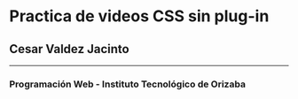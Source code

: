 # Practica de videos CSS sin plug-in 
## Cesar Valdez Jacinto
---
### Programación Web - Instituto Tecnológico de Orizaba